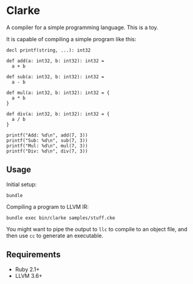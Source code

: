 # Clarke

A compiler for a simple programming language. This is a toy.

It is capable of compiling a simple program like this:

```
decl printf(string, ...): int32

def add(a: int32, b: int32): int32 =
  a + b

def sub(a: int32, b: int32): int32 =
  a - b

def mul(a: int32, b: int32): int32 = {
  a * b
}

def div(a: int32, b: int32): int32 = {
  a / b
}

printf("Add: %d\n", add(7, 3))
printf("Sub: %d\n", sub(7, 3))
printf("Mul: %d\n", mul(7, 3))
printf("Div: %d\n", div(7, 3))
```

## Usage

Initial setup:

```
bundle
```

Compiling a program to LLVM IR:

```
bundle exec bin/clarke samples/stuff.cke
```

You might want to pipe the output to `llc` to compile to an object file, and then use `cc` to generate an executable.

## Requirements

* Ruby 2.1+
* LLVM 3.6+
